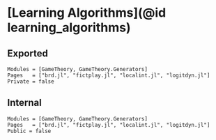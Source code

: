 # [Learning Algorithms](@id learning_algorithms)

## Exported
```@autodocs
Modules = [GameTheory, GameTheory.Generators]
Pages   = ["brd.jl", "fictplay.jl", "localint.jl", "logitdyn.jl"]
Private = false
```

## Internal
```@autodocs
Modules = [GameTheory, GameTheory.Generators]
Pages   = ["brd.jl", "fictplay.jl", "localint.jl", "logitdyn.jl"]
Public = false
```
